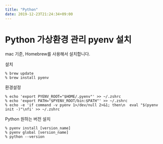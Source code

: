 ```yaml
---
title: "Python"
date: 2019-12-23T21:24:34+09:00
---
```


Python 가상환경 관리 pyenv 설치
===

mac 기준,
Homebrew를 사용해서 설치합니다.

설치
```
% brew update
% brew install pyenv
```
환경설정
```
% echo 'export PYENV_ROOT="$HOME/.pyenv"' >> ~/.zshrc
% echo 'export PATH="$PYENV_ROOT/bin:$PATH"' >> ~/.zshrc
% echo -e 'if command -v pyenv 1>/dev/null 2>&1; then\n  eval "$(pyenv init -)"\nfi' >> ~/.zshrc
```

Python 원하는 버전 설치
```
% pyenv install [version_name]
% pyenv global [version_name]
% python --version
```

